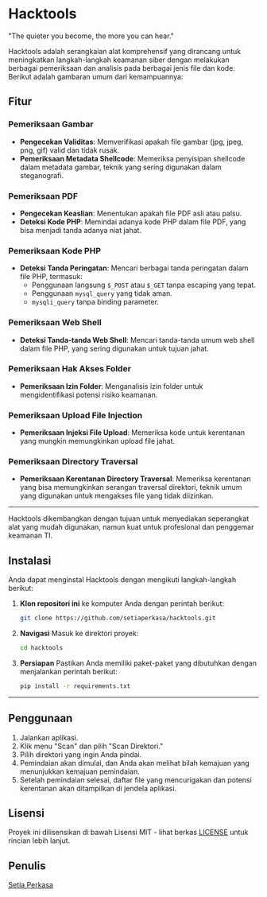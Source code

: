 # Hacktools

"The quieter you become, the more you can hear."

Hacktools adalah serangkaian alat komprehensif yang dirancang untuk meningkatkan langkah-langkah keamanan siber dengan melakukan berbagai pemeriksaan dan analisis pada berbagai jenis file dan kode. Berikut adalah gambaran umum dari kemampuannya:

## Fitur

### Pemeriksaan Gambar
- **Pengecekan Validitas**: Memverifikasi apakah file gambar (jpg, jpeg, png, gif) valid dan tidak rusak.
- **Pemeriksaan Metadata Shellcode**: Memeriksa penyisipan shellcode dalam metadata gambar, teknik yang sering digunakan dalam steganografi.

### Pemeriksaan PDF
- **Pengecekan Keaslian**: Menentukan apakah file PDF asli atau palsu.
- **Deteksi Kode PHP**: Memindai adanya kode PHP dalam file PDF, yang bisa menjadi tanda adanya niat jahat.

### Pemeriksaan Kode PHP
- **Deteksi Tanda Peringatan**: Mencari berbagai tanda peringatan dalam file PHP, termasuk:
  - Penggunaan langsung `$_POST` atau `$_GET` tanpa escaping yang tepat.
  - Penggunaan `mysql_query` yang tidak aman.
  - `mysqli_query` tanpa binding parameter.

### Pemeriksaan Web Shell
- **Deteksi Tanda-tanda Web Shell**: Mencari tanda-tanda umum web shell dalam file PHP, yang sering digunakan untuk tujuan jahat.

### Pemeriksaan Hak Akses Folder
- **Pemeriksaan Izin Folder**: Menganalisis izin folder untuk mengidentifikasi potensi risiko keamanan.

### Pemeriksaan Upload File Injection
- **Pemeriksaan Injeksi File Upload**: Memeriksa kode untuk kerentanan yang mungkin memungkinkan upload file jahat.

### Pemeriksaan Directory Traversal
- **Pemeriksaan Kerentanan Directory Traversal**: Memeriksa kerentanan yang bisa memungkinkan serangan traversal direktori, teknik umum yang digunakan untuk mengakses file yang tidak diizinkan.

---

Hacktools dikembangkan dengan tujuan untuk menyediakan seperangkat alat yang mudah digunakan, namun kuat untuk profesional dan penggemar keamanan TI.

## Instalasi

Anda dapat menginstal Hacktools dengan mengikuti langkah-langkah berikut:

1. **Klon repositori ini** ke komputer Anda dengan perintah berikut:

   ```bash
   git clone https://github.com/setiaperkasa/hacktools.git
   ```
   
2. **Navigasi** Masuk ke direktori proyek:
	```bash
	cd hacktools
	```

3. **Persiapan** Pastikan Anda memiliki paket-paket yang dibutuhkan dengan menjalankan perintah berikut:
	```bash
	pip install -r requirements.txt
	```

---

## Penggunaan

1. Jalankan aplikasi.
2. Klik menu "Scan" dan pilih "Scan Direktori."
3. Pilih direktori yang ingin Anda pindai.
4. Pemindaian akan dimulai, dan Anda akan melihat bilah kemajuan yang menunjukkan kemajuan pemindaian.
5. Setelah pemindaian selesai, daftar file yang mencurigakan dan potensi kerentanan akan ditampilkan di jendela aplikasi.


## Lisensi
Proyek ini dilisensikan di bawah Lisensi MIT - lihat berkas [LICENSE](LICENSE) untuk rincian lebih lanjut.


## Penulis

[Setia Perkasa](https://www.linkedin.com/in/blackevil03/)